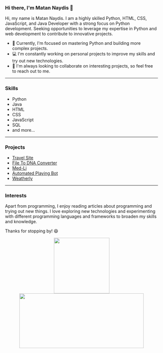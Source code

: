 ### Hi there, I'm Matan Naydis 👋

Hi, my name is Matan Naydis. I am a highly skilled Python, HTML, CSS, JavaScript, and Java Developer with a strong focus on Python development. Seeking opportunities to leverage my expertise in Python and web development to contribute to innovative projects.

- 🌱 Currently, I'm focused on mastering Python and building more complex projects.
- 💻 I'm constantly working on personal projects to improve my skills and try out new technologies.
- 🤝 I'm always looking to collaborate on interesting projects, so feel free to reach out to me.

---

### Skills

- Python
- Java
- HTML
- CSS
- JavaScript
- SQL
- and more...

---

### Projects

- [Travel Site](https://github.com/matan15/travelSite)
- [File To DNA Converter](https://github.com/matan15/File-To-DNA)
- [Med-Li](https://github.com/matan15/Med-Li)
- [Automated Playing Bot](https://github.com/matan15/automated-game-playing-bot)
- [Weatherly](https://github.com/matan15/Weatherly)

---

### Interests

Apart from programming, I enjoy reading articles about programming and trying out new things. I love exploring new technologies and experimenting with different programming languages and frameworks to broaden my skills and knowledge.

Thanks for stopping by! 😄

<p align="center">
<a href="https://github.com/matan15">
  <img height="183px" src="https://github-readme-stats-eight-theta.vercel.app/api?username=matan15&show_icons=true&theme=buefy&include_all_commits=true&count_private=true"/>
  <br />
  <img height="180px" width="410px" src="https://github-readme-stats.vercel.app/api/top-langs/?username=matan15&size_weight=0.5&count_weight=0.5&layout=compact&langs_count=8&theme=buefy"/>
</a>
</p>
